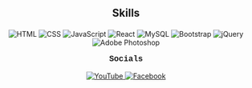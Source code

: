 ## <p align="center">Skills</p>

<p align="center">
    <img src="https://img.shields.io/badge/-HTML-orange?style=for-the-badge&logo=html5&logoColor=white" alt="HTML">
    <img src="https://img.shields.io/badge/-CSS-blue?style=for-the-badge&logo=css3&logoColor=white" alt="CSS">
    <img src="https://img.shields.io/badge/-JavaScript-yellow?style=for-the-badge&logo=javascript&logoColor=white" alt="JavaScript">
    <img src="https://img.shields.io/badge/-React-blue?style=for-the-badge&logo=react&logoColor=white" alt="React">
    <img src="https://img.shields.io/badge/-MySQL-blue?style=for-the-badge&logo=mysql&logoColor=white" alt="MySQL">
    <img src="https://img.shields.io/badge/-Bootstrap-purple?style=for-the-badge&logo=bootstrap&logoColor=white" alt="Bootstrap">
    <img src="https://img.shields.io/badge/-jQuery-blue?style=for-the-badge&logo=jquery&logoColor=white" alt="jQuery">
    <img src="https://img.shields.io/badge/-Adobe%20Photoshop-blue?style=for-the-badge&logo=adobe&logoColor=white" alt="Adobe Photoshop">
</p>
<p align="center">

  <p align="center" style="font-family: 'Courier New', monospace; font-size: 16px;">
    <b>Socials</b>
</p>
<p align="center">
  <a href="https://www.youtube.com/user/YourYouTubeUsername" target="_blank">
  <img src="https://img.shields.io/badge/Subscribe-YouTube-red?style=for-the-badge&logo=youtube&logoColor=white" alt="YouTube">
</a>

<a href="https://www.facebook.com/YourFacebookPage" target="_blank">
  <img src="https://img.shields.io/badge/Follow-Facebook-blue?style=for-the-badge&logo=facebook&logoColor=white" alt="Facebook">
</a>
</p>

